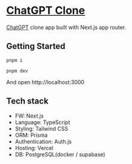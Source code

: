 # [ChatGPT Clone](https://clone-chatgpt-app.vercel.app/)

[ChatGPT](https://chat.openai.com/) clone app built with Next.js app router.

## Getting Started

```
pnpm i

pnpm dev
```

And open http://localhost:3000

## Tech stack

- FW: Next.js
- Language: TypeScript
- Styling: Tailwind CSS
- ORM: Prisma
- Authentication: Auth.js
- Hosting: Vercel
- DB: PostgreSQL(docker / supabase)

